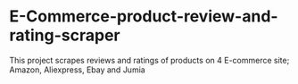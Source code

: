 # E-Commerce-product-review-and-rating-scraper
This project scrapes reviews and ratings of products on 4 E-commerce site; Amazon, Aliexpress, Ebay and Jumia
